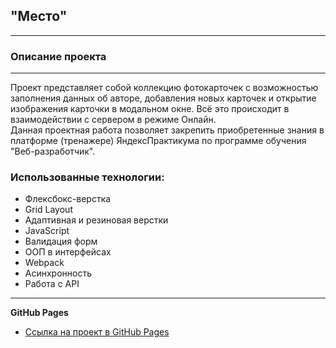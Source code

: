 ## "Место"
---------------------------------------------------------------------------------------------------
### Описание проекта
---------------------------------------------------------------------------------------------------
Проект представляет собой коллекцию фотокарточек с возможностью заполнения данных об авторе, добавления новых карточек и открытие изображения карточки в модальном окне. Всё это происходит в взаимодействии с сервером в режиме Онлайн.<br>
Данная проектная работа позволяет закрепить приобретенные знания в платформе (тренажере) ЯндексПрактикума по программе обучения "Веб-разработчик". <br>
### Использованные технологии:
* Флексбокс-верстка
* Grid Layout
* Адаптивная и резиновая верстки
* JavaScript
* Валидация форм
* ООП в интерфейсах
* Webpack
* Асинхронность
* Работа с API
----------------------------------------------------------------------------------------------------  

**GitHub Pages**

* [Ссылка на проект в GitHub Pages](https://nsotnikov16.github.io/mesto)
